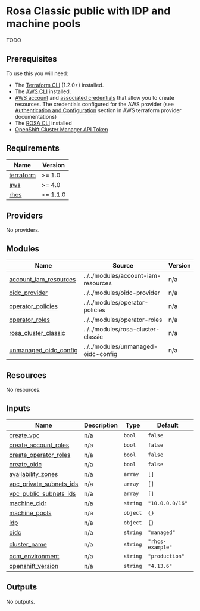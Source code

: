 # Rosa Classic public with IDP and machine pools

TODO

## Prerequisites

To use this you will need:

* The [Terraform CLI](https://developer.hashicorp.com/terraform/tutorials/aws-get-started/install-cli) (1.2.0+) installed.
* The [AWS CLI](https://docs.aws.amazon.com/cli/latest/userguide/getting-started-install.html) installed.
* [AWS account](https://aws.amazon.com/free/?all-free-tier) and [associated credentials](https://docs.aws.amazon.com/IAM/latest/UserGuide/security-creds.html) that allow you to create resources. The credentials configured for the AWS provider (see [Authentication and Configuration](https://registry.terraform.io/providers/hashicorp/aws/latest/docs#authentication-and-configuration) section in AWS terraform provider documentations)
* The [ROSA CLI](https://docs.openshift.com/rosa/rosa_cli/rosa-get-started-cli.html) installed
* [OpenShift Cluster Manager API Token](https://console.redhat.com/openshift/token)

## Requirements

| Name | Version |
|------|---------|
| <a name="requirement_terraform"></a> [terraform](#requirement\_terraform) | >= 1.0 |
| <a name="requirement_aws"></a> [aws](#requirement\_aws) | >= 4.0 |
| <a name="requirement_rhcs"></a> [rhcs](#requirement\_rhcs) | >= 1.1.0 |

## Providers

No providers.

## Modules

| Name | Source | Version |
|------|--------|---------|
| <a name="module_account_iam_resources"></a> [account\_iam\_resources](#module\_account\_iam\_resources) | ../../modules/account-iam-resources | n/a |
| <a name="module_oidc_provider"></a> [oidc\_provider](#module\_oidc\_provider) | ../../modules/oidc-provider | n/a |
| <a name="module_operator_policies"></a> [operator\_policies](#module\_operator\_policies) | ../../modules/operator-policies | n/a |
| <a name="module_operator_roles"></a> [operator\_roles](#module\_operator\_roles) | ../../modules/operator-roles | n/a |
| <a name="module_rosa_cluster_classic"></a> [rosa\_cluster\_classic](#module\_rosa\_cluster\_classic) | ../../modules/rosa-cluster-classic | n/a |
| <a name="module_unmanaged_oidc_config"></a> [unmanaged\_oidc\_config](#module\_unmanaged\_oidc\_config) | ../../modules/unmanaged-oidc-config | n/a |


## Resources

No resources.

## Inputs

| Name | Description | Type | Default | Required |
|------|-------------|------|---------|:--------:|
| <a name="input_create_vpc"></a> [create\_vpc](#input\_create\_vpc ) | n/a | `bool` | `false` | no | 
| <a name="input_create_account_roles"></a> [create\_account\_roles](#input\_create\_account\_roles) | n/a | `bool` | `false` | no |
| <a name="input_create_operator_roles"></a> [create\_operator\_roles](#input\_create\_operator\_roles) | n/a | `bool` | `false` | no |
| <a name="input_create_oidc "></a> [create\_oidc](#input\_create\_oidc ) | n/a | `bool` | `false` | no |
| <a name="input_availability_zones"></a> [availability\_zones](#input\_availability\_zones) | n/a | `array` | `[]` | no |
| <a name="input_vpc_private_subnets_ids"></a> [vpc\_private\_subnets\_ids](#input\_vpc\_private\_subnets\_ids) | n/a | `array` | `[]` | no |
| <a name="input_vpc_public_subnets_ids"></a> [vpc\_public\_subnets\_ids](#input\_) | n/a | `array` | `[]` | no |
| <a name="input_machine_cidr"></a> [machine\_cidr](#input\_machine\_cidr) | n/a | `string` | `"10.0.0.0/16"` | no |
| <a name="input_machine_pools"></a> [machine\_pools](#input\_machine\_pools) | n/a | `object` | `{}` | no |
| <a name="input_idp"></a> [idp](#input\_idp) | n/a | `object` | `{}` | no |
| <a name="input_oidc"></a> [oidc](#input\_oidc) | n/a | `string` | `"managed"` | no |
| <a name="input_cluster_name"></a> [cluster\_name](#input\_cluster\_name) | n/a | `string` | `"rhcs-example"` | yes |
| <a name="input_ocm_environment"></a> [ocm\_environment](#input\_ocm\_environment) | n/a | `string` | `"production"` | no |
| <a name="input_openshift_version"></a> [openshift\_version](#input\_openshift\_version) | n/a | `string` | `"4.13.6"` | no |

## Outputs

No outputs.


